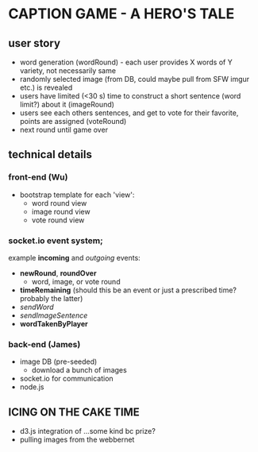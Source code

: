 # CAPTION GAME - A HERO'S TALE

## user story

* word generation (wordRound) - each user provides X words of Y variety, not necessarily same
* randomly selected image (from DB, could maybe pull from SFW imgur etc.) is revealed
* users have limited (<30 s) time to construct a short sentence (word limit?) about it (imageRound)
* users see each others sentences, and get to vote for their favorite, points are assigned (voteRound)
* next round until game over

## technical details
### front-end (Wu)
* bootstrap template for each 'view':
  * word round view
  * image round view
  * vote round view

### socket.io event system;
example **incoming** and *outgoing* events:
  * **newRound**, **roundOver**
    * word, image, or vote round
  * **timeRemaining** (should this be an event or just a prescribed time?  probably the latter)
  * *sendWord*
  * *sendImageSentence*
  * **wordTakenByPlayer**

### back-end (James)
* image DB (pre-seeded)
  * download a bunch of images
* socket.io for communication
* node.js

## ICING ON THE CAKE TIME

* d3.js integration of ...some kind bc prize?
* pulling images from the webbernet
